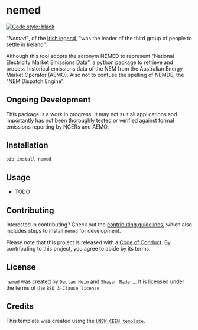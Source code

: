 # nemed

[![Code style: black](https://img.shields.io/badge/code%20style-black-000000.svg)](https://github.com/psf/black)

*"Nemed"*, of the [Irish legend](https://en.wikipedia.org/wiki/Nemed), "was the leader of the third group of people to settle in Ireland".

Although this tool adopts the acronym NEMED to represent "National Electricity Market Emissions Data", a python package to retrieve and process historical emissions data of the NEM from the Australian Energy Market Operator (AEMO). Also not to confuse the spelling of NEMDE, the "NEM Dispatch Engine".


## Ongoing Development
This package is a work in progress. It may not suit all applications and importantly has not been thoroughly tested or verified against formal emissions reporting by NGERs and AEMO.

## Installation
```bash
pip install nemed
```


## Usage
- TODO

## Contributing
Interested in contributing? Check out the [contributing guidelines](CONTRIBUTING.md), which also includes steps to install `nemed` for development.

Please note that this project is released with a [Code of Conduct](CONDUCT.md). By contributing to this project, you agree to abide by its terms.

## License
`nemed` was created by `Declan Heim` and `Shayan Naderi`. It is licensed under the terms of the `BSD 3-Clause license`.

## Credits
This template was created using the [`UNSW CEEM template`](https://github.com/UNSW-CEEM/ceem-python-template).
